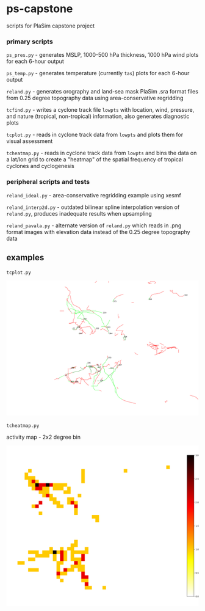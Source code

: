 # ps-capstone

scripts for PlaSim capstone project

### primary scripts

`ps_pres.py` - generates MSLP, 1000-500 hPa thickness, 1000 hPa wind plots for each 6-hour output

`ps_temp.py` - generates temperature (currently `tas`) plots for each 6-hour output

`reland.py` - generates orography and land-sea mask PlaSim .sra format files from 0.25 degree topography data using area-conservative regridding

`tcfind.py` - writes a cyclone track file `lowpts` with location, wind, pressure, and nature (tropical, non-tropical) information, also generates diagnostic plots

`tcplot.py` - reads in cyclone track data from `lowpts` and plots them for visual assessment

`tcheatmap.py` - reads in cyclone track data from `lowpts` and bins the data on a lat/lon grid to create a "heatmap" of the spatial frequency of tropical cyclones and cyclogenesis


### peripheral scripts and tests

`reland_ideal.py` - area-conservative regridding example using xesmf

`reland_interp2d.py` - outdated bilinear spline interpolation version of `reland.py`, produces inadequate results when upsampling

`reland_pavala.py` - alternate version of `reland.py` which reads in .png format images with elevation data instead of the 0.25 degree topography data

## examples

`tcplot.py`

<img src='./images/tracks_zoom.png' width="720px" />

`tcheatmap.py`

activity map - 2x2 degree bin

<img src='./images/heatmap_activity_zoom.png' width="720px" />
